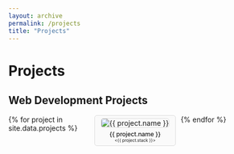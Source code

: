 ```yaml
---
layout: archive
permalink: /projects
title: "Projects"
---
```


# Projects

## Web Development Projects

<ul class="project-grid">
  {% for project in site.data.projects %}
    <li>
      <a href="{{ project.url }}" target="_blank">
        <img src="{{ project.image }}" alt="{{ project.name }}">
        <p>{{ project.name }}</p>
        <p><{{ project.stack }}></p>
      </a>
    </li>
  {% endfor %}
</ul>

<style>
.project-grid {
  list-style: none;
  padding: 0;
  margin: 0;
  display: grid;
  grid-template-columns: repeat(3, 1fr); /* 한 행에 3개의 아이템 */
  grid-gap: 10px;
}

.project-grid li {
  text-align: center;
}

.project-grid li a {
  display: block;
  padding: 5px;
  background-color: #fafafa;
  text-decoration: none;
  border: 1px solid #ddd;
  /* color: #333; */
  border-radius: 5px;
}

.project-grid li a:hover {
  background-color: #ccc;
}

.project-grid li a img {
  border-radius: 5px;
  border: 1px solid #ddd;
}

.project-grid li a p {
  font-size: 0.85em;
  font-weight: 500;
  margin: 5px 0 0 0;
}

.project-grid li a p:last-child {
  font-weight: normal;
  font-size: 0.6em;
  margin: 0;
}
</style>
